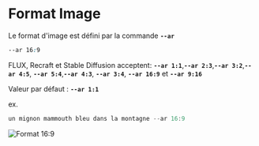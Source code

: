 # Format Image

Le format d'image est défini par la commande **`--ar`**

```css
--ar 16:9
```

FLUX, Recraft et Stable Diffusion acceptent: **`--ar 1:1`**,**`--ar 2:3`**,**`--ar 3:2`**,**`--ar 4:5`**,
**`--ar 5:4`**,**`--ar 4:3`**, **`--ar 3:4`**, **`--ar 16:9`** et **`--ar 9:16`**


Valeur par défaut : **`--ar 1:1`**

ex.

```jsx
un mignon mammouth bleu dans la montagne --ar 16:9
```

![Format 16:9](/docs/aspect-ratio-and-midjourney-parameters/mj-ar16to9.jpeg)
